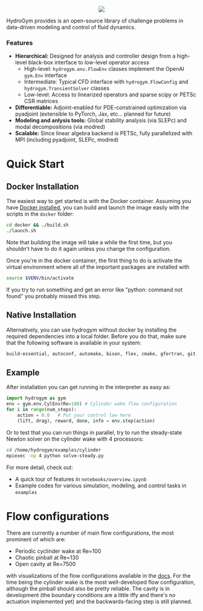 <p align="center">
	<a rel="nofollow">	
		<img src="docs/source/_static/imgs/logo.svg" />
	</a>
</p>


HydroGym provides is an open-source library of challenge problems in data-driven modeling and control of fluid dynamics.

### Features
* __Hierarchical:__ Designed for analysis and controller design from a high-level black-box interface to low-level operator access
    - High-level: `hydrogym.env.FlowEnv` classes implement the OpenAI `gym.Env` interface
    - Intermediate: Typical CFD interface with `hydrogym.FlowConfig` and `hydrogym.TransientSolver` classes
    - Low-level: Access to linearized operators and sparse scipy or PETSc CSR matrices
* __Differentiable:__ Adjoint-enabled for PDE-constrained optimization via pyadjoint (extensible to PyTorch, Jax, etc... planned for future)
* __Modeling and anlysis tools:__ Global stability analysis (via SLEPc) and modal decompositions (via modred)
* __Scalable:__ Since linear algebra backend is PETSc, fully parallelized with MPI (including pyadjoint, SLEPc, modred)

# Quick Start

## Docker Installation
The easiest way to get started is with the Docker container.  Assuming you have [Docker installed](https://docs.docker.com/get-docker/), you can build and launch the image easily with the scripts in the `docker` folder:

```bash
cd docker && ./build.sh
./launch.sh
```

Note that building the image will take a while the first time, but you shouldn't have to do it again unless you change the configuration.

Once you're in the docker container, the first thing to do is activate the virtual environment where all of the important packages are installed with

```bash
source $VENV/bin/activate
```

If you try to run something and get an error like "python: command not found" you probably missed this step.

## Native Installation
Alternatively, you can use hydrogym without docker by installing the required dependencies into a local folder.
Before you do that, make sure that the following software is available in your system:
```bash
build-essential, autoconf, automake, bison, flex, cmake, gfortran, git, libtool, python3-dev, python3-pip, python3-tk, python3-venv, zlib1g-dev, libboost-dev 
```


## Example
After installation you can get running in the interpreter as easy as:

```python
import hydrogym as gym
env = gym.env.CylEnv(Re=100) # Cylinder wake flow configuration
for i in range(num_steps):
	action = 0.0   # Put your control law here
    (lift, drag), reward, done, info = env.step(action)
```

Or to test that you can run things in parallel, try to run the steady-state Newton solver on the cylinder wake with 4 processors:

```bash
cd /home/hydrogym/examples/cylinder
mpiexec -np 4 python solve-steady.py
```

For more detail, check out:

* A quick tour of features in `notebooks/overview.ipynb`
* Example codes for various simulation, modeling, and control tasks in `examples`

# Flow configurations

There are currently a number of main flow configurations, the most prominent of which are:

- Periodic cyclinder wake at Re=100
- Chaotic pinball at Re=130
- Open cavity at Re=7500

with visualizations of the flow configurations available in the [docs](docs/FlowConfigurations.md). For the time being the cylinder wake is the most well-developed flow configuration, although the pinball should also be pretty reliable.  The cavity is in development (the boundary conditions are a little iffy and there's no actuation implemented yet) and the backwards-facing step is still planned.
